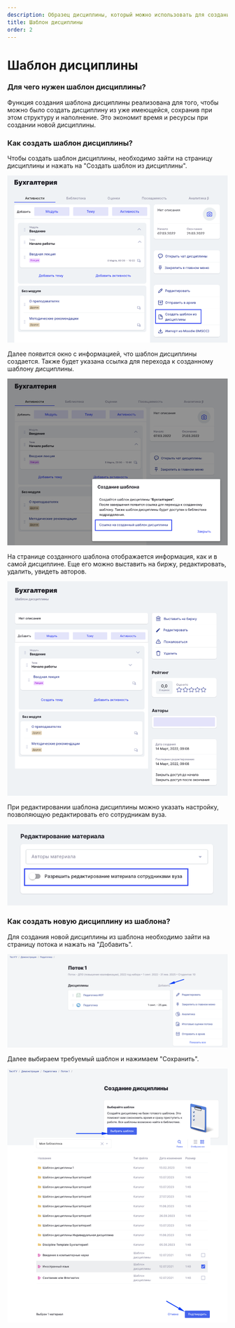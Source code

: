 ```yaml
---
description: Образец дисциплины, который можно использовать для создания новой
title: Шаблон дисциплины
order: 2
---
```


# Шаблон дисциплины

### Для чего нужен шаблон дисциплины?

Функция создания шаблона дисциплины реализована для того, чтобы можно было создать дисциплину из уже имеющейся, сохранив при этом структуру и наполнение. Это экономит время и ресурсы при создании новой дисциплины.

### Как создать шаблон дисциплины?

Чтобы создать шаблон дисциплины, необходимо зайти на страницу дисциплины и нажать на "Создать шаблон из дисциплины".

![](<../../.gitbook/assets/image (52) (1) (1).png>)

Далее появится окно с информацией, что шаблон дисциплины создается. Также будет указана ссылка для перехода к созданному шаблону дисциплины.

![](<../../.gitbook/assets/image (38) (1).png>)

На странице созданного шаблона отображается информация, как и в самой дисциплине. Еще его можно выставить на биржу, редактировать, удалить, увидеть авторов.

![](<../../.gitbook/assets/image (12) (2).png>)

При редактировании шаблона дисциплины можно указать настройку, позволяющую редактировать его сотрудникам вуза.

![](<../../.gitbook/assets/image (4) (1) (1) (2) (1).png>)

### Как создать новую дисциплину из шаблона?

Для создания новой дисциплины из шаблона необходимо зайти на страницу потока и нажать на "Добавить".

![](<../../.gitbook/assets/image (5) (1) (1) (1) (1) (1) (1).png>)

Далее выбираем требуемый шаблон и нажимаем "Сохранить".

![](<../../.gitbook/assets/image (1) (1) (1) (1) (1) (1) (1) (1) (1) (1) (1) (1) (1) (1) (1) (1) (1) (1) (1) (1) (1) (1) (1) (1) (1) (1) (1) (1) (1) (1) (1) (1) (1) (1) (1) (1) (1) (1) (1) (1) (1) (1) (1) (1) (1) (1) (1) (1) (1) (1) (1) (1) (1) (1) (1) (1) (1).png>)